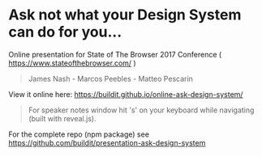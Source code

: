 # Ask not what your Design System can do for you...

Online presentation for State of The Browser 2017 Conference ( https://www.stateofthebrowser.com/ )
> James Nash - Marcos Peebles - Matteo Pescarin

View it online here:
https://buildit.github.io/online-ask-design-system/ 
> For speaker notes window hit 's' on your keyboard while navigating (built with reveal.js).

For the complete repo (npm package) see https://github.com/buildit/presentation-ask-design-system
